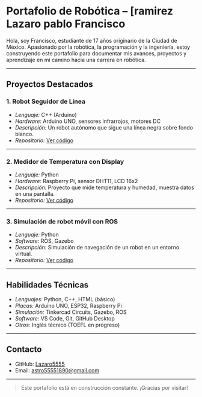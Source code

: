 # Portafolio de Robótica – [ramirez Lazaro pablo Francisco

Hola, soy Francisco, estudiante de 17 años originario de la Ciudad de México. Apasionado por la robótica, la programación y la ingeniería, estoy construyendo este portafolio para documentar mis avances, proyectos y aprendizaje en mi camino hacia una carrera en robótica.

---

## Proyectos Destacados

### 1. Robot Seguidor de Línea
- *Lenguaje:* C++ (Arduino)
- *Hardware:* Arduino UNO, sensores infrarrojos, motores DC
- *Descripción:* Un robot autónomo que sigue una línea negra sobre fondo blanco.
- *Repositorio:* [Ver código](#)

---

### 2. Medidor de Temperatura con Display
- *Lenguaje:* Python
- *Hardware:* Raspberry Pi, sensor DHT11, LCD 16x2
- *Descripción:* Proyecto que mide temperatura y humedad, muestra datos en una pantalla.
- *Repositorio:* [Ver código](#)

---

### 3. Simulación de robot móvil con ROS
- *Lenguaje:* Python
- *Software:* ROS, Gazebo
- *Descripción:* Simulación de navegación de un robot en un entorno virtual.
- *Repositorio:* [Ver código](#)

---

## Habilidades Técnicas

- *Lenguajes:* Python, C++, HTML (básico)
- *Placas:* Arduino UNO, ESP32, Raspberry Pi
- *Simulación:* Tinkercad Circuits, Gazebo, ROS
- *Software:* VS Code, Git, GitHub Desktop
- *Otros:* Inglés técnico (TOEFL en progreso)

---

## Contacto

- GitHub: [Lazaro5555](https://github.com/lazaro5555)
- Email: astro55551890@gmail.com

---

> Este portafolio está en construcción constante. ¡Gracias por visitar!
